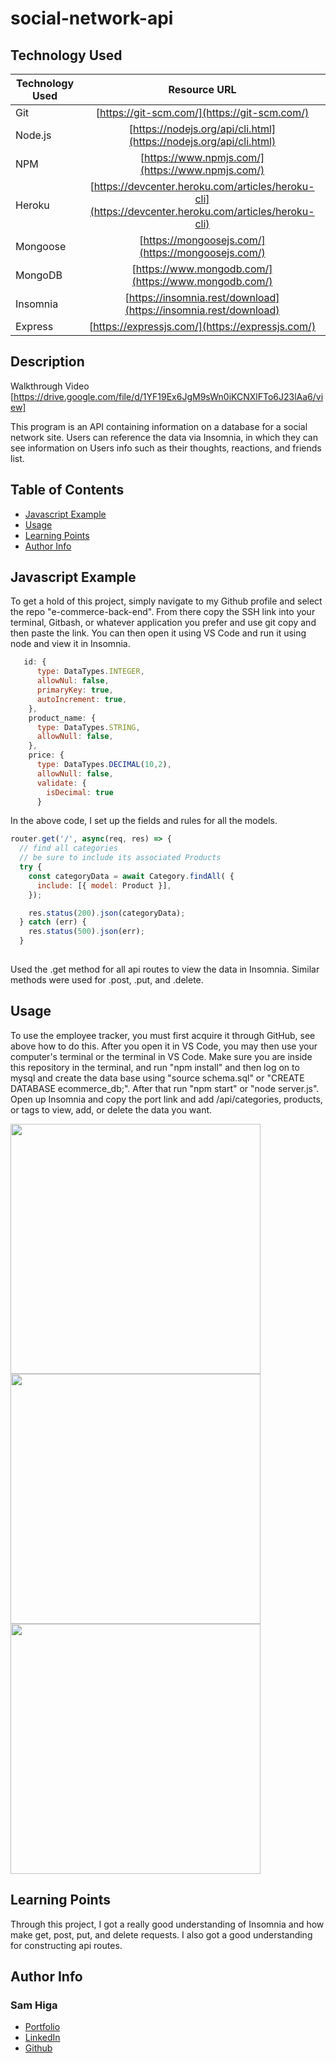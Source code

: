 # social-network-api

## Technology Used 

| Technology Used         | Resource URL           | 
| ------------- |:-------------:| 
| Git | [https://git-scm.com/](https://git-scm.com/)     | 
| Node.js | [https://nodejs.org/api/cli.html](https://nodejs.org/api/cli.html)   |
| NPM | [https://www.npmjs.com/](https://www.npmjs.com/)   |
| Heroku | [https://devcenter.heroku.com/articles/heroku-cli](https://devcenter.heroku.com/articles/heroku-cli)   |
| Mongoose | [https://mongoosejs.com/](https://mongoosejs.com/)   |
| MongoDB | [https://www.mongodb.com/](https://www.mongodb.com/)   |
| Insomnia | [https://insomnia.rest/download](https://insomnia.rest/download)   |
| Express | [https://expressjs.com/](https://expressjs.com/)   |


## Description 

 Walkthrough Video [https://drive.google.com/file/d/1YF19Ex6JgM9sWn0iKCNXlFTo6J23lAa6/view]

This program is an API containing information on a database for a social network site. Users can reference the data via Insomnia, in which they can see information on Users info such as their thoughts, reactions, and friends list.




## Table of Contents 

* [Javascript Example](#javascript-example)
* [Usage](#usage)
* [Learning Points](#learning-points)
* [Author Info](#author-info)



## Javascript Example

To get a hold of this project, simply navigate to my Github profile and select the repo "e-commerce-back-end". From there copy the SSH link into your terminal, Gitbash, or whatever application you prefer and use git copy and then paste the link. You can then open it using VS Code and run it using node and view it in Insomnia.


```javascript
   id: {
      type: DataTypes.INTEGER,
      allowNul: false,
      primaryKey: true, 
      autoIncrement: true, 
    },
    product_name: {
      type: DataTypes.STRING,
      allowNull: false,
    },
    price: {
      type: DataTypes.DECIMAL(10,2),
      allowNull: false, 
      validate: {
        isDecimal: true
      }
```

In the above code, I set up the fields and rules for all the models.

```javascript
router.get('/', async(req, res) => {
  // find all categories
  // be sure to include its associated Products
  try {
    const categoryData = await Category.findAll( {
      include: [{ model: Product }],
    });

    res.status(200).json(categoryData);
  } catch (err) {
    res.status(500).json(err);
  }
  
```

Used the .get method for all api routes to view the data in Insomnia. Similar methods were used for .post, .put, and .delete.


## Usage 
To use the employee tracker, you must first acquire it through GitHub, see above how to do this. After you open it in VS Code, you may then use your computer's terminal or the terminal in VS Code. Make sure you are inside this repository in the terminal, and run "npm install" and then log on to mysql and create the data base using "source schema.sql" or "CREATE DATABASE ecommerce_db;". After that run "npm start" or "node server.js". Open up Insomnia and copy the port link and add /api/categories, products, or tags to view, add, or delete the data you want. 


<img src="./assets/category.jpeg" width=400></br>
<img src="./assets/tag.jpeg" width=400>
<img src="./assets/product.jpeg" width=400></br>


## Learning Points 


Through this project, I got a really good understanding of Insomnia and how make get, post, put, and delete requests. I also got a good understanding for constructing api routes.


## Author Info


### Sam Higa 


* [Portfolio](https://samhiga.github.io/my-portfolio/)
* [LinkedIn](https://www.linkedin.com/in/sam-higa-b887b9209/)
* [Github](https://github.com/samhiga)
